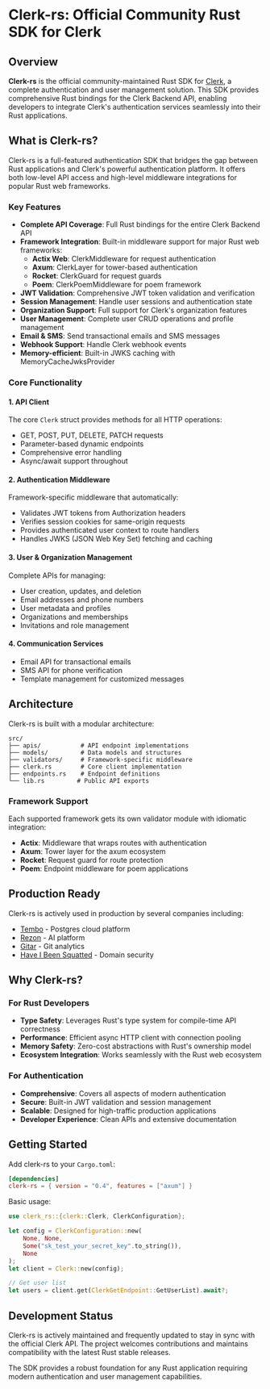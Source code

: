 # Clerk-rs: Official Community Rust SDK for Clerk

## Overview

**Clerk-rs** is the official community-maintained Rust SDK for [Clerk](https://clerk.com), a complete authentication and user management solution. This SDK provides comprehensive Rust bindings for the Clerk Backend API, enabling developers to integrate Clerk's authentication services seamlessly into their Rust applications.

## What is Clerk-rs?

Clerk-rs is a full-featured authentication SDK that bridges the gap between Rust applications and Clerk's powerful authentication platform. It offers both low-level API access and high-level middleware integrations for popular Rust web frameworks.

### Key Features

- **Complete API Coverage**: Full Rust bindings for the entire Clerk Backend API
- **Framework Integration**: Built-in middleware support for major Rust web frameworks:
  - **Actix Web**: ClerkMiddleware for request authentication
  - **Axum**: ClerkLayer for tower-based authentication 
  - **Rocket**: ClerkGuard for request guards
  - **Poem**: ClerkPoemMiddleware for poem framework
- **JWT Validation**: Comprehensive JWT token validation and verification
- **Session Management**: Handle user sessions and authentication state
- **Organization Support**: Full support for Clerk's organization features
- **User Management**: Complete user CRUD operations and profile management
- **Email & SMS**: Send transactional emails and SMS messages
- **Webhook Support**: Handle Clerk webhook events
- **Memory-efficient**: Built-in JWKS caching with MemoryCacheJwksProvider

### Core Functionality

#### 1. **API Client**
The core `Clerk` struct provides methods for all HTTP operations:
- GET, POST, PUT, DELETE, PATCH requests
- Parameter-based dynamic endpoints
- Comprehensive error handling
- Async/await support throughout

#### 2. **Authentication Middleware**
Framework-specific middleware that automatically:
- Validates JWT tokens from Authorization headers
- Verifies session cookies for same-origin requests
- Provides authenticated user context to route handlers
- Handles JWKS (JSON Web Key Set) fetching and caching

#### 3. **User & Organization Management**
Complete APIs for managing:
- User creation, updates, and deletion
- Email addresses and phone numbers
- User metadata and profiles
- Organizations and memberships
- Invitations and role management

#### 4. **Communication Services**
- Email API for transactional emails
- SMS API for phone verification
- Template management for customized messages

## Architecture

Clerk-rs is built with a modular architecture:

```
src/
├── apis/           # API endpoint implementations
├── models/         # Data models and structures  
├── validators/     # Framework-specific middleware
├── clerk.rs        # Core client implementation
├── endpoints.rs    # Endpoint definitions
└── lib.rs         # Public API exports
```

### Framework Support

Each supported framework gets its own validator module with idiomatic integration:

- **Actix**: Middleware that wraps routes with authentication
- **Axum**: Tower layer for the axum ecosystem  
- **Rocket**: Request guard for route protection
- **Poem**: Endpoint middleware for poem applications

## Production Ready

Clerk-rs is actively used in production by several companies including:
- [Tembo](https://tembo.io) - Postgres cloud platform
- [Rezon](https://rezon.ai) - AI platform
- [Gitar](https://gitar.co) - Git analytics
- [Have I Been Squatted](https://haveibeensquatted.com) - Domain security

## Why Clerk-rs?

### For Rust Developers
- **Type Safety**: Leverages Rust's type system for compile-time API correctness
- **Performance**: Efficient async HTTP client with connection pooling
- **Memory Safety**: Zero-cost abstractions with Rust's ownership model
- **Ecosystem Integration**: Works seamlessly with the Rust web ecosystem

### For Authentication
- **Comprehensive**: Covers all aspects of modern authentication
- **Secure**: Built-in JWT validation and session management
- **Scalable**: Designed for high-traffic production applications
- **Developer Experience**: Clean APIs and extensive documentation

## Getting Started

Add clerk-rs to your `Cargo.toml`:

```toml
[dependencies]
clerk-rs = { version = "0.4", features = ["axum"] }
```

Basic usage:

```rust
use clerk_rs::{clerk::Clerk, ClerkConfiguration};

let config = ClerkConfiguration::new(
    None, None, 
    Some("sk_test_your_secret_key".to_string()), 
    None
);
let client = Clerk::new(config);

// Get user list
let users = client.get(ClerkGetEndpoint::GetUserList).await?;
```

## Development Status

Clerk-rs is actively maintained and frequently updated to stay in sync with the official Clerk API. The project welcomes contributions and maintains compatibility with the latest Rust stable releases.

The SDK provides a robust foundation for any Rust application requiring modern authentication and user management capabilities.